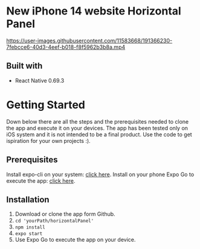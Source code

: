 # New iPhone 14 website Horizontal Panel

https://user-images.githubusercontent.com/11583668/191366230-7febcce6-40d3-4eef-b018-f8f5962b3b8a.mp4

## Built with
- React Native 0.69.3

# Getting Started
Down below there are all the steps and the prerequisites needed to clone the app and execute it on your devices. The app has been tested only on iOS system and it is not intended to be a final product. Use the code to get ispiration for your own projects :).

## Prerequisites
Install expo-cli on your system: [click here](https://docs.expo.dev/workflow/expo-cli/). Install on your phone Expo Go to execute the app: [click here](https://expo.dev/client).

## Installation
1. Download or clone the app form Github.
2. ```cd 'yourPath/horizontalPanel'```
3. ```npm install```
4. ```expo start```
5. Use Expo Go to execute the app on your device.


